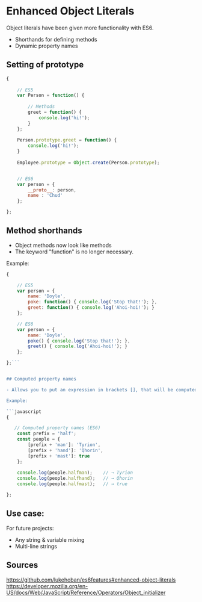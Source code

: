 
# Enhanced Object Literals

Object literals have been given more functionality with ES6.

- Shorthands for defining methods
- Dynamic property names


## Setting of prototype

```javascript
{
    
    // ES5
    var Person = function() {
        
        // Methods
        greet = function() {
            console.log('hi!');
        }
    };
    
    Person.prototype.greet = function() {
        console.log('hi!');
    }
    
    Employee.prototype = Object.create(Person.prototype);


    // ES6
    var person = {
        __proto__: person,
        name : 'Chud'
    };

};
```


## Method shorthands

- Object methods now look like methods
- The keyword "function" is no longer necessary.

Example:

```javascript
{

    // ES5
    var person = {
        name: 'Doyle',
        poke: function() { console.log('Stop that!'); },
        greet: function() { console.log('Ahoi-hoi!'); }
    };

    // ES6
    var person = {
        name: 'Doyle',
        poke() { console.log('Stop that!'); },
        greet() { console.log('Ahoi-hoi!'); }
    };

};```


## Computed property names

- Allows you to put an expression in brackets [], that will be computed as the property name

Example:

```javascript
{

   // Computed property names (ES6)
    const prefix = 'half';
    const people = {
        [prefix + 'man']: 'Tyrion',
        [prefix + 'hand']: 'Qhorin',
        [prefix + 'mast']: true
    };
    
    console.log(people.halfman);    // → Tyrion
    console.log(people.halfhand);   // → Qhorin
    console.log(people.halfmast);   // → true

};
```



## Use case: 

For future projects:

- Any string & variable mixing
- Multi-line strings

## Sources

https://github.com/lukehoban/es6features#enhanced-object-literals
https://developer.mozilla.org/en-US/docs/Web/JavaScript/Reference/Operators/Object_initializer
